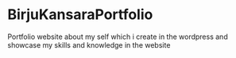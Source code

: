 # BirjuKansaraPortfolio
Portfolio website about my self which i create in the wordpress and showcase my skills and knowledge in the website
